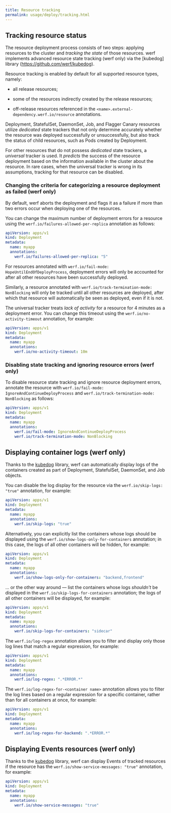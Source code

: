 ```yaml
---
title: Resource tracking
permalink: usage/deploy/tracking.html
---
```


## Tracking resource status

The resource deployment process consists of two steps: applying resources to the cluster and *tracking the state* of those resources. werf implements advanced resource state tracking (werf only) via the [kubedog] library (https://github.com/werf/kubedog).

Resource tracking is enabled by default for all supported resource types, namely:

* all release resources;

* some of the resources indirectly created by the release resources;

* off-release resources referenced in the `<name>.external-dependency.werf.io/resource` annotations.

Deployment, StatefulSet, DaemonSet, Job, and Flagger Canary resources utilize *dedicated* state trackers that not only determine accurately whether the resource was deployed successfully or unsuccessfully, but also track the status of child resources, such as Pods created by Deployment.

For other resources that do not possess *dedicated* state trackers, a *universal* tracker is used. It *predicts* the success of the resource deployment based on the information available in the cluster about the resource. In rare cases, when the universal tracker is wrong in its assumptions, tracking for that resource can be disabled.

### Changing the criteria for categorizing a resource deployment as failed (werf only)

By default, werf aborts the deployment and flags it as a failure if more than two errors occur when deploying one of the resources.

You can change the maximum number of deployment errors for a resource using the `werf.io/failures-allowed-per-replica` annotation as follows:

```yaml
apiVersion: apps/v1
kind: Deployment
metadata:
  name: myapp
  annotations:
    werf.io/failures-allowed-per-replica: "5"
```

For resources annotated with `werf.io/fail-mode: HopeUntilEndOfDeployProcess`, deployment errors will only be accounted for after all other resources have been successfully deployed.

Similarly, a resource annotated with `werf.io/track-termination-mode: NonBlocking` will only be tracked until all other resources are deployed, after which that resource will automatically be seen as deployed, even if it is not.

The universal tracker treats *lack of activity* for a resource for 4 minutes as a deployment error. You can change this timeout using the `werf.io/no-activity-timeout` annotation, for example:

```yaml
apiVersion: apps/v1
kind: Deployment
metadata:
  name: myapp
  annotations:
    werf.io/no-activity-timeout: 10m
```

### Disabling state tracking and ignoring resource errors (werf only)

To disable resource state tracking and ignore resource deployment errors, annotate the resource with `werf.io/fail-mode: IgnoreAndContinueDeployProcess` and `werf.io/track-termination-mode: NonBlocking` as follows:

```yaml
apiVersion: apps/v1
kind: Deployment
metadata:
  name: myapp
  annotations:
    werf.io/fail-mode: IgnoreAndContinueDeployProcess
    werf.io/track-termination-mode: NonBlocking
```

## Displaying container logs (werf only)

Thanks to the [kubedog](https://github.com/werf/kubedog) library, werf can automatically display logs of the containers created as part of Deployment, StatefulSet, DaemonSet, and Job objects.

You can disable the log display for the resource via the `werf.io/skip-logs: "true"` annotation, for example:

```yaml
apiVersion: apps/v1
kind: Deployment
metadata:
  name: myapp
  annotations:
    werf.io/skip-logs: "true"
```

Alternatively, you can explicitly list the containers whose logs should be displayed using the `werf.io/show-logs-only-for-containers` annotation; in this case, the logs of all other containers will be hidden, for example:

```yaml
apiVersion: apps/v1
kind: Deployment
metadata:
  name: myapp
  annotations:
    werf.io/show-logs-only-for-containers: "backend,frontend"
```

... or the other way around — list the containers whose logs *shouldn't* be displayed in the `werf.io/skip-logs-for-containers` annotation; the logs of all other containers will be displayed, for example:

```yaml
apiVersion: apps/v1
kind: Deployment
metadata:
  name: myapp
  annotations:
    werf.io/skip-logs-for-containers: "sidecar"
```

The `werf.io/log-regex` annotation allows you to filter and display only those log lines that match a regular expression, for example:

```yaml
apiVersion: apps/v1
kind: Deployment
metadata:
  name: myapp
  annotations:
    werf.io/log-regex: ".*ERROR.*"
```

The `werf.io/log-regex-for-<container name>` annotation allows you to filter the log lines based on a regular expression for a specific container, rather than for all containers at once, for example:

```yaml
apiVersion: apps/v1
kind: Deployment
metadata:
  name: myapp
  annotations:
    werf.io/log-regex-for-backend: ".*ERROR.*"
```

## Displaying Events resources (werf only)

Thanks to the [kubedog](https://github.com/werf/kubedog) library, werf can display Events of tracked resources if the resource has the `werf.io/show-service-messages: "true"` annotation, for example:

```yaml
apiVersion: apps/v1
kind: Deployment
metadata:
  name: myapp
  annotations:
    werf.io/show-service-messages: "true"
```